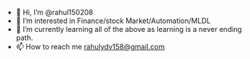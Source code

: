 - 👋 Hi, I’m @rahul150208 
- 👀 I’m interested in Finance/stock Market/Automation/MLDL
- 🌱 I’m currently learning all of the above as learning is a never ending path.
- 📫 How to reach me rahulydv158@gmail.com

<!---
rahul150208/rahul150208 is a ✨ special ✨ repository because its `README.md` (this file) appears on your GitHub profile.
You can click the Preview link to take a look at your changes.
--->
